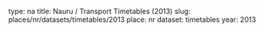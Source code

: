 type: na
title: Nauru / Transport Timetables (2013)
slug: places/nr/datasets/timetables/2013
place: nr
dataset: timetables
year: 2013
